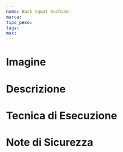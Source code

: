 ```yaml
---
nome: Hack squat machine
marca: 
tipo_peso: 
tags: 
max:
---
```

# Imagine
<!-- immagine del machinario -->

# Descrizione
<!-- Descrizione dettagliata dell'esercizio -->

# Tecnica di Esecuzione
<!-- Punti chiave per l'esecuzione corretta -->

# Note di Sicurezza
<!-- Precauzioni e considerazioni sulla sicurezza -->
